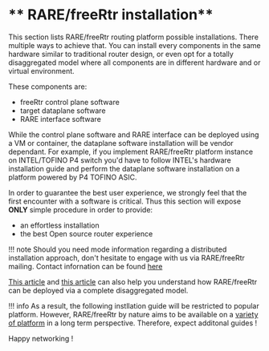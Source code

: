 # ** RARE/freeRtr installation**

This section lists RARE/freeRtr routing platform possible installations. There multiple ways to achieve that. You can install every components in the same hardware similar to traditional router design, or even opt for a totally disaggregated model where all components are in different hardware and or virtual environment.

These components are:

* freeRtr control plane software
* target dataplane software
* RARE interface software

While the control plane software and RARE interface can be deployed using a VM or container, the dataplane software installation will be vendor dependant. For example, if you implement RARE/freeRtr platform instance on INTEL/TOFINO P4 switch you'd have to follow INTEL's hardware installation guide and perform the dataplane software installation on a platform powered by P4 TOFINO ASIC.

In order to guarantee the best user experience, we strongly feel that the first encounter with a software is critical. Thus this section will expose **ONLY** simple procedure in order to provide:

* an effortless installation
* the best Open source router experience

!!! note
    Should you need mode information regarding a distributed installation approach, don't hesitate to engage with us via RARE/freeRtr mailing. Contact infornation can be found [here](../../contacts.md)


[This article](http://y.freertr.org/X7nTC) and [this article](http://y.freertr.org/XIBbF) can also help you understand how RARE/freeRtr can be deployed via a complete disaggregated model.

!!! info
    As a result, the following instllation guide will be restricted to popular platform. However, RARE/freeRtr by nature aims to be available on a [variety of platform](http://y.freertr.org/DoC6Dg) in a long term perspective. Therefore, expect additonal guides !

Happy networking !

